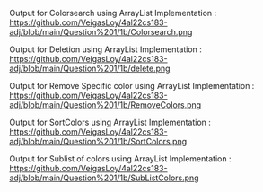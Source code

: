 Output for Colorsearch using ArrayList Implementation : 
https://github.com/VeigasLoy/4al22cs183-adj/blob/main/Question%201/1b/Colorsearch.png

Output for Deletion using ArrayList Implementation :
https://github.com/VeigasLoy/4al22cs183-adj/blob/main/Question%201/1b/delete.png

Output for Remove Specific color using ArrayList Implementation :
https://github.com/VeigasLoy/4al22cs183-adj/blob/main/Question%201/1b/RemoveColors.png

Output for SortColors using ArrayList Implementation :
https://github.com/VeigasLoy/4al22cs183-adj/blob/main/Question%201/1b/SortColors.png

Output for Sublist of colors using ArrayList Implementation :
https://github.com/VeigasLoy/4al22cs183-adj/blob/main/Question%201/1b/SubListColors.png
